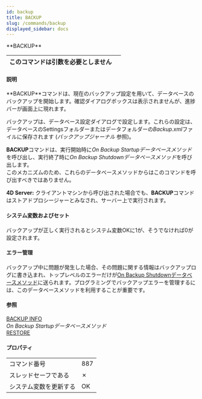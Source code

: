 ```yaml
---
id: backup
title: BACKUP
slug: /commands/backup
displayed_sidebar: docs
---
```


<!--REF #_command_.BACKUP.Syntax-->**BACKUP**<!-- END REF-->
<!--REF #_command_.BACKUP.Params-->
| このコマンドは引数を必要としません |  |
| --- | --- |

<!-- END REF-->

#### 説明 

<!--REF #_command_.BACKUP.Summary-->**BACKUP**コマンドは、現在のバックアップ設定を用いて、データベースのバックアップを開始します。<!-- END REF-->確認ダイアログボックスは表示されませんが、進捗バーが画面上に現れます。

バックアップは、データベース設定ダイアログで設定します。これらの設定は、データベースのSettingsフォルダーまたはデータフォルダーの*Backup.xml*ファイルに保存されます (*バックアップジャーナル* 参照)。

**BACKUP**コマンドは、実行開始時に*On Backup Startupデータベースメソッド*を呼び出し、実行終了時に*On Backup Shutdownデータベースメソッド*を呼び出します。  
このメカニズムのため、これらのデータベースメソッドからはこのコマンドを呼び出すべきではありません。

**4D Server:** クライアントマシンから呼び出された場合でも、**BACKUP**コマンドはストアドプロシージャーとみなされ、サーバー上で実行されます。

#### システム変数およびセット 

バックアップが正しく実行されるとシステム変数OKに1が、そうでなければ0が設定されます。

#### エラー管理 

バックアップ中に問題が発生した場合、その問題に関する情報はバックアップログに書き込まれ、トップレベルのエラーだけが[On Backup Shutdownデータベースメソッド](on-backup-shutdown-database-method.md)に送られます。プログラミングでバックアップエラーを管理するには、このデータベースメソッドを利用することが重要です。

#### 参照 

[BACKUP INFO](backup-info.md)  
*On Backup Startupデータベースメソッド*  
[RESTORE](restore.md)  

#### プロパティ

|  |  |
| --- | --- |
| コマンド番号 | 887 |
| スレッドセーフである | &cross; |
| システム変数を更新する | OK |


